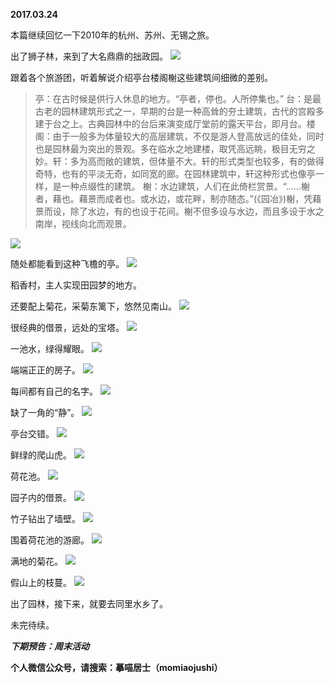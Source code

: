 
          
**2017.03.24**

本篇继续回忆一下2010年的杭州、苏州、无锡之旅。

出了狮子林，来到了大名鼎鼎的拙政园。
![](http://upload-images.jianshu.io/upload_images/51001-ebdfffb766658ec0.jpg)


跟着各个旅游团，听着解说介绍亭台楼阁榭这些建筑间细微的差别。
>亭：在古时候是供行人休息的地方。“亭者，停也。人所停集也。” 台：是最古老的园林建筑形式之一，早期的台是一种高耸的夯土建筑，古代的宫殿多建于台之上。古典园林中的台后来演变成厅堂前的露天平台，即月台。楼阁：由于一般多为体量较大的高层建筑，不仅是游人登高放远的佳处，同时也是园林最为突出的景观。多在临水之地建楼，取凭高远眺，极目无穷之妙。轩：多为高而敞的建筑，但体量不大。轩的形式类型也较多，有的做得奇特，也有的平淡无奇，如同宽的廊。在园林建筑中，轩这种形式也像亭一样，是一种点缀性的建筑。 榭：水边建筑，人们在此倚栏赏景。“……榭者，藉也。藉景而成者也。或水边，或花畔，制亦随态。”(《园冶》)榭，凭藉景而设，除了水边，有的也设于花间。榭不但多设与水边，而且多设于水之南岸，视线向北而观景。


![](http://upload-images.jianshu.io/upload_images/51001-6f7815f482acd811.jpg)


随处都能看到这种飞檐的亭。
![](http://upload-images.jianshu.io/upload_images/51001-2e41ef88ac53d8ca.jpg)


稻香村，主人实现田园梦的地方。

还要配上菊花，采菊东篱下，悠然见南山。
![](http://upload-images.jianshu.io/upload_images/51001-ca2a0cfbccdae0ea.jpg)


很经典的借景，远处的宝塔。
![](http://upload-images.jianshu.io/upload_images/51001-045d6fee514fcf55.jpg)


一池水，绿得耀眼。
![](http://upload-images.jianshu.io/upload_images/51001-55af409fa0470ac0.jpg)


端端正正的房子。
![](http://upload-images.jianshu.io/upload_images/51001-3d7429eab1584abd.jpg)


每间都有自己的名字。
![](http://upload-images.jianshu.io/upload_images/51001-d8f4e2f3f74ce4c0.jpg)


缺了一角的“静”。
![](http://upload-images.jianshu.io/upload_images/51001-9f27c176171c4e52.jpg)


亭台交错。
![](http://upload-images.jianshu.io/upload_images/51001-9a83571323ed7a6c.jpg)


鲜绿的爬山虎。
![](http://upload-images.jianshu.io/upload_images/51001-85377248ea391a14.jpg)


荷花池。
![](http://upload-images.jianshu.io/upload_images/51001-4ba63932ec87627f.jpg)


园子内的借景。
![](http://upload-images.jianshu.io/upload_images/51001-4f0ceac5038972ed.jpg)


竹子钻出了墙壁。
![](http://upload-images.jianshu.io/upload_images/51001-6825a15b7d2ced33.jpg)


围着荷花池的游廊。
![](http://upload-images.jianshu.io/upload_images/51001-0a42da0c0109c7c5.jpg)


满地的菊花。
![](http://upload-images.jianshu.io/upload_images/51001-60595aa8c8793fc2.jpg)


假山上的枝蔓。
![](http://upload-images.jianshu.io/upload_images/51001-788866ed632be922.jpg)


出了园林，接下来，就要去同里水乡了。

未完待续。


***下期预告：周末活动***


**个人微信公众号，请搜索：摹喵居士（momiaojushi）**

        